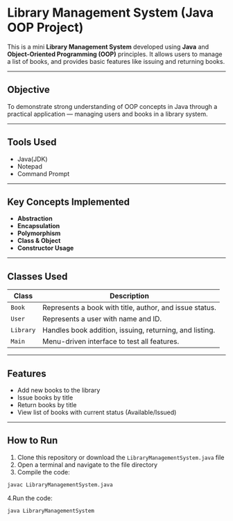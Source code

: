 # Library Management System (Java OOP Project)

This is a mini **Library Management System** developed using **Java** and **Object-Oriented Programming (OOP)** principles. It allows users to manage a list of books, and provides basic features like issuing and returning books.

---

## Objective

To demonstrate strong understanding of OOP concepts in Java through a practical application — managing users and books in a library system.

---

## Tools Used

- Java(JDK)
- Notepad
- Command Prompt

---

## Key Concepts Implemented

- **Abstraction**
- **Encapsulation**
- **Polymorphism**
- **Class & Object**
- **Constructor Usage**

---

## Classes Used

| Class    | Description |
|----------|-------------|
| `Book`   | Represents a book with title, author, and issue status. |
| `User`   | Represents a user with name and ID. |
| `Library` | Handles book addition, issuing, returning, and listing. |
| `Main`   | Menu-driven interface to test all features. |

---

## Features

- Add new books to the library
- Issue books by title
- Return books by title
- View list of books with current status (Available/Issued)

---

## How to Run

1. Clone this repository or download the `LibraryManagementSystem.java` file
2. Open a terminal and navigate to the file directory
3. Compile the code:

```bash
javac LibraryManagementSystem.java
```

4.Run the code:
```bash
java LibraryManagementSystem
